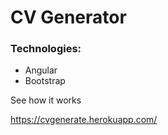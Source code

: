 # CV Generator

### Technologies:
- Angular
- Bootstrap

See how it works

https://cvgenerate.herokuapp.com/
 
